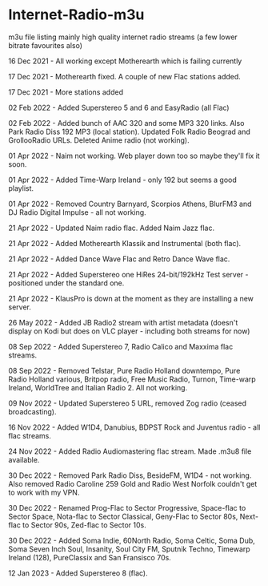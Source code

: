 # Internet-Radio-m3u
m3u file listing mainly high quality internet radio streams (a few lower bitrate favourites also)

16 Dec 2021 - All working except Motherearth which is failing currently

17 Dec 2021 - Motherearth fixed. A couple of new Flac stations added.

17 Dec 2021 - More stations added 

02 Feb 2022 - Added Superstereo 5 and 6 and EasyRadio (all Flac)

02 Feb 2022 - Added bunch of AAC 320 and some MP3 320 links. Also Park Radio Diss 192 MP3 (local station). Updated Folk Radio Beograd and GrollooRadio URLs. Deleted Anime radio (not working).

01 Apr 2022 - Naim not working. Web player down too so maybe they'll fix it soon.

01 Apr 2022 - Added Time-Warp Ireland - only 192 but seems a good playlist.

01 Apr 2022 - Removed Country Barnyard, Scorpios Athens, BlurFM3 and DJ Radio Digital Impulse - all not working.

21 Apr 2022 - Updated Naim radio flac. Added Naim Jazz flac.

21 Apr 2022 - Added Motherearth Klassik and Instrumental (both flac).

21 Apr 2022 - Added Dance Wave Flac and Retro Dance Wave flac.

21 Apr 2022 - Added Superstereo one HiRes 24-bit/192kHz Test server - positioned under the standard one.

21 Apr 2022 - KlausPro is down at the moment as they are installing a new server.

26 May 2022 - Added JB Radio2 stream with artist metadata (doesn't display on Kodi but does on VLC player - including both streams for now)

08 Sep 2022 - Added Superstereo 7, Radio Calico and Maxxima flac streams.

08 Sep 2022 - Removed Telstar, Pure Radio Holland downtempo, Pure Radio Holland various, Britpop radio, Free Music Radio, Turnon, Time-warp Ireland, WorldTree  and Italian Radio 2. All not working.

09 Nov 2022 - Updated Superstereo 5 URL, removed Zog radio (ceased broadcasting).

16 Nov 2022 - Added W1D4, Danubius, BDPST Rock and Juventus radio - all flac streams.

24 Nov 2022 - Added Radio Audiomastering flac stream. Made .m3u8 file available.

30 Dec 2022 - Removed Park Radio Diss, BesideFM, W1D4 - not working. Also removed Radio Caroline 259 Gold and Radio West Norfolk couldn't get to work with my VPN.  

30 Dec 2022 - Renamed Prog-Flac to Sector Progressive, Space-flac to Sector Space, Nota-flac to Sector Classical, Geny-Flac to Sector 80s, Next-flac to Sector 90s, Zed-flac to Sector 10s.

30 Dec 2022 - Added Soma Indie, 60North Radio, Soma Celtic, Soma Dub, Soma Seven Inch Soul, Insanity, Soul City FM, Sputnik Techno, Timewarp Ireland (128), PureClassix and San Fransisco 70s.

12 Jan 2023 - Added Superstereo 8 (flac).



